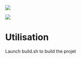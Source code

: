 ![](./exemple_image.ppm)

![](./exemple_image2.ppm)

# Utilisation

Launch build.sh to build the projet